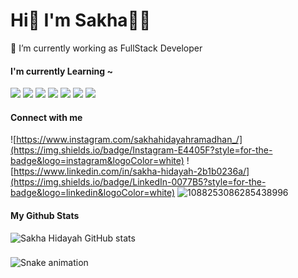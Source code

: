 # Hi👋 I'm Sakha👨‍💻

<!-- ![SakhaHidayah](<assets/github-header-image%20(1).png>) -->

<!--
**sakhahidayah/sakhahidayah** is a ✨ _special_ ✨ repository because its `README.md` (this file) appears on your GitHub profile.

Here are some ideas to get you started:

- 🔭 I’m currently working on ...
- 🌱 I’m currently learning ...
- 👯 I’m looking to collaborate on ...
- 🤔 I’m looking for help with ...
- 💬 Ask me about ...
- 📫 How to reach me: ...
- 😄 Pronouns: ...
- ⚡ Fun fact: ...
-->

🔭 I’m currently working as FullStack Developer

#### I'm currently Learning ~

<img src="https://img.shields.io/badge/JavaScript-323330?style=for-the-badge&logo=javascript&logoColor=F7DF1E}" /> <img src="https://img.shields.io/badge/React-20232A?style=for-the-badge&logo=react&logoColor=61DAFB" /> <img src='https://img.shields.io/badge/Express%20js-000000?style=for-the-badge&logo=express&logoColor=white' /> <img src='https://img.shields.io/badge/next%20js-000000?style=for-the-badge&logo=nextdotjs&logoColor=white' /> <img src="https://img.shields.io/badge/Bootstrap-563D7C?style=for-the-badge&logo=bootstrap&logoColor=white" /> <img src="https://img.shields.io/badge/Tailwind_CSS-38B2AC?style=for-the-badge&logo=tailwind-css&logoColor=white" /> <img src='https://img.shields.io/badge/Postman-FF6C37?style=for-the-badge&logo=Postman&logoColor=white' />

#### Connect with me

![https://www.instagram.com/sakhahidayahramadhan_/](https://img.shields.io/badge/Instagram-E4405F?style=for-the-badge&logo=instagram&logoColor=white) ![https://www.linkedin.com/in/sakha-hidayah-2b1b0236a/](https://img.shields.io/badge/LinkedIn-0077B5?style=for-the-badge&logo=linkedin&logoColor=white) ![1088253086285438996](https://img.shields.io/badge/Discord-5865F2?style=for-the-badge&logo=discord&logoColor=white)

#### My Github Stats

![Sakha Hidayah GitHub stats](https://github-readme-stats.vercel.app/api?username=sakhahidayah&show_icons=true&theme=tokyonight)

<!-- <picture>
  <source media="(prefers-color-scheme: dark)" srcset="https://raw.githubusercontent.com/sakhahidayah/sakhahidayah/output/pacman-contribution-graph-dark.svg">
  <source media="(prefers-color-scheme: light)" srcset="https://raw.githubusercontent.com/sakhahidayah/sakhahidayah/output/pacman-contribution-graph.svg">
  <img  src="https://raw.githubusercontent.com/sakhahidayah/sakhahidayah/output/pacman-contribution-graph.svg" alt="pacman contribution graph">
</picture> -->

###

<img src="https://raw.githubusercontent.com/sakhahidayah/sakhahidayah/output/snake.svg" alt="Snake animation" />

###
